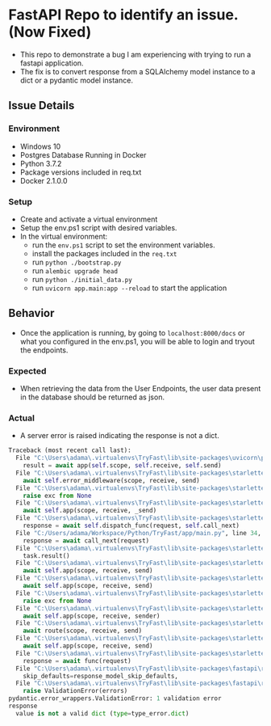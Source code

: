 # FastAPI Repo to identify an issue.(Now Fixed)

- This repo to demonstrate a bug I am experiencing with trying to run a fastapi application. 
- The fix is to convert response from a SQLAlchemy model instance to a dict or a pydantic model instance. 

## Issue Details
### Environment
- Windows 10
- Postgres Database Running in Docker
- Python 3.7.2
- Package versions included in req.txt
- Docker 2.1.0.0

### Setup
- Create and activate a virtual environment
- Setup the env.ps1 script with desired variables. 
- In the virtual environment:
    - run the ```env.ps1``` script to set the environment variables. 
    - install the packages included in the ```req.txt```
    - run ```python ./bootstrap.py```
    - run ```alembic upgrade head```
    - run ```python ./initial_data.py```
    - run ```uvicorn app.main:app --reload``` to start the application 

## Behavior
- Once the application is running, by 
going to ```localhost:8000/docs``` or what you configured in the env.ps1, you will be able to login and tryout the endpoints. 

### Expected
- When retrieving the data from the User Endpoints, the user data present in the database should be returned as json. 

### Actual
-  A server error is raised indicating the response is not a dict.

``` python 
Traceback (most recent call last):
  File "C:\Users\adama\.virtualenvs\TryFast\lib\site-packages\uvicorn\protocols\http\h11_impl.py", line 375, in run_asgi
    result = await app(self.scope, self.receive, self.send)
  File "C:\Users\adama\.virtualenvs\TryFast\lib\site-packages\starlette\applications.py", line 133, in __call__
    await self.error_middleware(scope, receive, send)
  File "C:\Users\adama\.virtualenvs\TryFast\lib\site-packages\starlette\middleware\errors.py", line 177, in __call__
    raise exc from None
  File "C:\Users\adama\.virtualenvs\TryFast\lib\site-packages\starlette\middleware\errors.py", line 155, in __call__
    await self.app(scope, receive, _send)
  File "C:\Users\adama\.virtualenvs\TryFast\lib\site-packages\starlette\middleware\base.py", line 25, in __call__
    response = await self.dispatch_func(request, self.call_next)
  File "C:/Users/adama/Workspace/Python/TryFast/app/main.py", line 34, in db_session_middleware
    response = await call_next(request)
  File "C:\Users\adama\.virtualenvs\TryFast\lib\site-packages\starlette\middleware\base.py", line 45, in call_next
    task.result()
  File "C:\Users\adama\.virtualenvs\TryFast\lib\site-packages\starlette\middleware\base.py", line 38, in coro
    await self.app(scope, receive, send)
  File "C:\Users\adama\.virtualenvs\TryFast\lib\site-packages\starlette\middleware\cors.py", line 76, in __call__
    await self.app(scope, receive, send)
  File "C:\Users\adama\.virtualenvs\TryFast\lib\site-packages\starlette\exceptions.py", line 73, in __call__
    raise exc from None
  File "C:\Users\adama\.virtualenvs\TryFast\lib\site-packages\starlette\exceptions.py", line 62, in __call__
    await self.app(scope, receive, sender)
  File "C:\Users\adama\.virtualenvs\TryFast\lib\site-packages\starlette\routing.py", line 585, in __call__
    await route(scope, receive, send)
  File "C:\Users\adama\.virtualenvs\TryFast\lib\site-packages\starlette\routing.py", line 207, in __call__
    await self.app(scope, receive, send)
  File "C:\Users\adama\.virtualenvs\TryFast\lib\site-packages\starlette\routing.py", line 40, in app
    response = await func(request)
  File "C:\Users\adama\.virtualenvs\TryFast\lib\site-packages\fastapi\routing.py", line 122, in app
    skip_defaults=response_model_skip_defaults,
  File "C:\Users\adama\.virtualenvs\TryFast\lib\site-packages\fastapi\routing.py", line 54, in serialize_response
    raise ValidationError(errors)
pydantic.error_wrappers.ValidationError: 1 validation error
response
  value is not a valid dict (type=type_error.dict)

```


